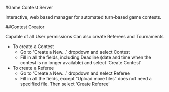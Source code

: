 #Game Contest Server

Interactive, web based manager for automated turn-based game contests.

##Contest Creator

Capable of all User permissions
Can also create Referees and Tournaments

* To create a Contest
	* Go to ‘Create a New…’ dropdown and select Contest
	* Fill in all the fields, including Deadline (date and time when the contest is no longer available) and select ‘Create Contest’
* To create a Referee
	* Go to ‘Create a New…’ dropdown and select Referee
	* Fill in all the fields, except “Upload more files” does not need a specified file. Then select ‘Create Referee’


